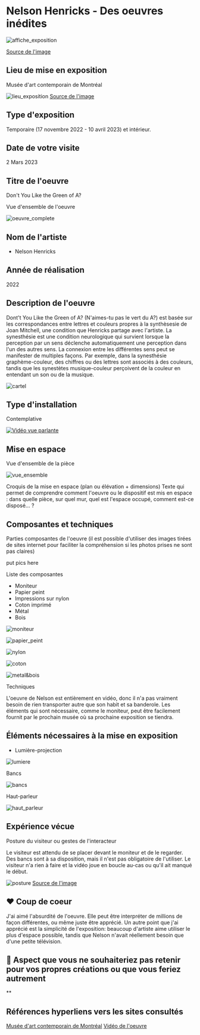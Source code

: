 # Nelson Henricks - Des oeuvres inédites

![affiche_exposition](media/20230302_affiche_exposition.jpg)

[Source de l'image](https://www.quebec.ca/en/news/actualites/detail/montreal-artist-nelson-henricks-launches-exhibition-at-the-mac-along-with-selection-of-screen-tests-by-andy-warhol-44078)

## Lieu de mise en exposition
Musée d'art contemporain de Montréal

![lieu_exposition](media/20230302_lieu_exposition.jpg)
[Source de l'image](https://cultmtl.com/2020/06/the-mac-museum-montreal-is-reopening-june-24-with-free-admission/)

## Type d'exposition 
Temporaire (17 novembre 2022 - 10 avril 2023) et intérieur.

## Date de votre visite		
2 Mars 2023

## Titre de l'oeuvre
Don't You Like the Green of A?

Vue d'ensemble de l'oeuvre

![oeuvre_complete](media/20230302_vue_ensemble.png)


## Nom de l'artiste
* Nelson Henricks

## Année de réalisation
2022

## Description de l'oeuvre	
Dont't You Like the Green of A? (N'aimes-tu pas le vert du A?) est basée sur les correspondances entre lettres et couleurs propres à la synthèsesie de Joan Mitchell, une condition que Henricks partage avec l'artiste. La synesthésie est une condition neurologique qui survient lorsque la perception par un sens déclenche automatiquement une perception dans l'un des autres sens. La connexion entre les différentes sens peut se manifester de multiples façons. Par exemple, dans la synesthésie graphème-couleur, des chiffres ou des lettres sont associés à des couleurs, tandis que les synestètes musique-couleur perçoivent de la couleur en entendant un son ou de la musique.



![cartel](media/20230302_cartel.png)



## Type d'installation
Contemplative

[![Vidéo vue parlante](media/20230302_preview_video.PNG)](https://vimeo.com/767051865)



## Mise en espace	
Vue d'ensemble de la pièce 

![vue_ensemble](media/20230302_ensemble_piece.png)

Croquis de la mise en espace (plan ou élévation + dimensions)
Texte qui permet de comprendre comment l'oeuvre ou le dispositif est mis en espace : dans quelle pièce, sur quel mur, quel est l'espace occupé, comment est-ce disposé... ?


## Composantes et techniques	
Parties composantes de l'oeuvre (il est possible d'utiliser des images tirées de sites internet pour faciliter la compréhension si les photos prises ne sont pas claires)	

put pics here

Liste des composantes
* Moniteur
* Papier peint
* Impressions sur nylon
* Coton imprimé
* Métal
* Bois

![moniteur](media/20230302_vue_ensemble.png)

![papier_peint](media/20230302_papier_peint.png)

![nylon](media/20230302_nylon.png)

![coton](media/20230302_coton.png)

![metal&bois](media/20230302_metal_bois.png)

Techniques

L'oeuvre de Nelson est entièrement en vidéo, donc il n'a pas vraiment besoin de rien transporter autre que son habit et sa banderole. Les éléments qui sont nécessaire, comme le moniteur, peut être facilement fournit par le prochain musée où sa prochaine exposition se tiendra. 

## Éléments nécessaires à la mise en exposition

* Lumière-projection

![lumiere](media/20230302_lumiere.png)

Bancs

![bancs](media/20230302_banc.png)

Haut-parleur

![haut_parleur](media/20230302_haut_parleur.png)

## Expérience vécue
Posture du visiteur ou gestes de l'interacteur


Le visiteur est attendu de se placer devant le moniteur et de le regarder. Des bancs sont à sa disposition, mais il n'est pas obligatoire de l'utiliser. Le visiteur n'a rien à faire et la vidéo joue en boucle au-cas ou qu'il ait manqué le début.

![posture](media/20230302_posture.jpg)
[Source de l'image](https://www.pexels.com/photo/man-sitting-in-front-of-turned-on-screen-2736135/)



## ❤️ Coup de coeur
J'ai aimé l'absurdité de l'oeuvre. Elle peut être interpréter de millions de façon différentes, ou même juste être apprécié. Un autre point que j'ai apprécié est la simplicité de l'exposition: beaucoup d'artiste aime utiliser le plus d'espace possible, tandis que Nelson n'avait réellement besoin que d'une petite télévision.   


## 🤔 Aspect que vous ne souhaiteriez pas retenir pour vos propres créations ou que vous feriez autrement

**

## Références		hyperliens vers les sites consultés
[Musée d'art contemporain de Montréal](https://macm.org/expositions/nelson-henricks/)
[Vidéo de l'oeuvre](https://vimeo.com/767051865)


